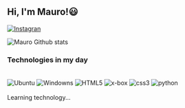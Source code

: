 ## Hi, I'm Mauro!😃
[![Instagran](https://img.shields.io/badge/Instagram-E4405F?style=for-the-badge&logo=instagram&logoColor=white)](https://www.instagram.com/mauro2013oliv/)

![Mauro Github stats](https://github-readme-stats.vercel.app/api?username=MauroDev2013&theme=blue-green)

### Technologies in my day
<div style="display: inline_block"><br/>
  <img align="center" alt="Ubuntu" src="https://img.shields.io/badge/Ubuntu-E95420?style=for-the-badge&logo=ubuntu&logoColor=white"/>
  <img align="center" alt="Windowns" src="https://img.shields.io/badge/Windows-0078D6?style=for-the-badge&logo=windows&logoColor=white"/>
  <img align="center" alt="HTML5" src="https://img.shields.io/badge/HTML5-E34F26?style=for-the-badge&logo=html5&logoColor=white"/>
  <img align="center" alt="x-box" src="https://img.shields.io/badge/Xbox-107C10?style=for-the-badge&logo=xbox&logoColor=white"/>
  <img align="center" alt="css3" src="https://img.shields.io/badge/CSS3-1572B6?style=for-the-badge&logo=css3&logoColor=white"/>
  <img align="center" alt="python" src="https://img.shields.io/badge/Python-3776AB?style=for-the-badge&logo=python&logoColor=white"/>
</div>
<br/>
Learning technology... 

